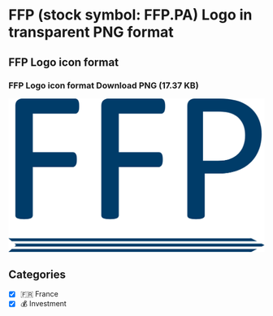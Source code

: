 # FFP (stock symbol: FFP.PA) Logo in transparent PNG format

## FFP Logo icon format

### FFP Logo icon format Download PNG (17.37 KB)

![FFP Logo icon format Download PNG (17.37 KB)](/img/orig/FFP.PA-a33468f0.png)



## Categories
- [x] 🇫🇷 France
- [x] 💰 Investment
